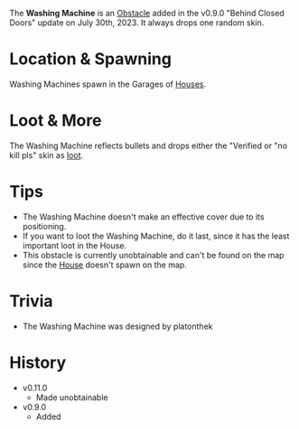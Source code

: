 The **Washing Machine** is an [Obstacle](/obstacles) added in the v0.9.0 "Behind Closed Doors" update on July 30th, 2023. It always drops one random skin.

# Location & Spawning

Washing Machines spawn in the Garages of [Houses](/buildings/house).

# Loot & More

The Washing Machine reflects bullets and drops either the "Verified or "no kill pls" skin as [loot](/loot#washing_machine).

# Tips

- The Washing Machine doesn't make an effective cover due to its positioning.
- If you want to loot the Washing Machine, do it last, since it has the least important loot in the House.
- This obstacle is currently unobtainable and can't be found on the map since the [House](/buildings/house) doesn't spawn on the map.

# Trivia

- The Washing Machine was designed by platonthek

# History

- v0.11.0
  - Made unobtainable
- v0.9.0
  - Added
